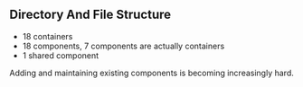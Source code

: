 ## Directory And File Structure

* 18 containers
* 18 components, 7 components are actually containers
* 1 shared component

Adding and maintaining existing components is becoming increasingly hard.
